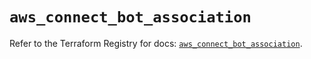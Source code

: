 # `aws_connect_bot_association`

Refer to the Terraform Registry for docs: [`aws_connect_bot_association`](https://registry.terraform.io/providers/hashicorp/aws/5.49.0/docs/resources/connect_bot_association).
